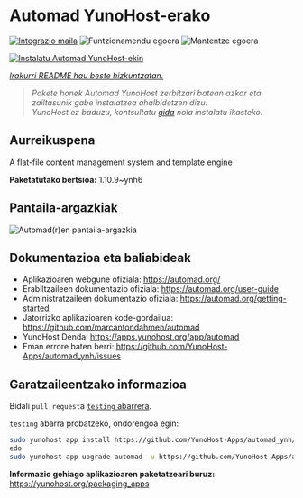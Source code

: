 <!--
Ohart ongi: README hau automatikoki sortu da <https://github.com/YunoHost/apps/tree/master/tools/readme_generator>ri esker
EZ editatu eskuz.
-->

# Automad YunoHost-erako

[![Integrazio maila](https://dash.yunohost.org/integration/automad.svg)](https://ci-apps.yunohost.org/ci/apps/automad/) ![Funtzionamendu egoera](https://ci-apps.yunohost.org/ci/badges/automad.status.svg) ![Mantentze egoera](https://ci-apps.yunohost.org/ci/badges/automad.maintain.svg)

[![Instalatu Automad YunoHost-ekin](https://install-app.yunohost.org/install-with-yunohost.svg)](https://install-app.yunohost.org/?app=automad)

*[Irakurri README hau beste hizkuntzatan.](./ALL_README.md)*

> *Pakete honek Automad YunoHost zerbitzari batean azkar eta zailtasunik gabe instalatzea ahalbidetzen dizu.*  
> *YunoHost ez baduzu, kontsultatu [gida](https://yunohost.org/install) nola instalatu ikasteko.*

## Aurreikuspena

A flat-file content management system and template engine

**Paketatutako bertsioa:** 1.10.9~ynh6

## Pantaila-argazkiak

![Automad(r)en pantaila-argazkia](./doc/screenshots/readme.png)

## Dokumentazioa eta baliabideak

- Aplikazioaren webgune ofiziala: <https://automad.org/>
- Erabiltzaileen dokumentazio ofiziala: <https://automad.org/user-guide>
- Administratzaileen dokumentazio ofiziala: <https://automad.org/getting-started>
- Jatorrizko aplikazioaren kode-gordailua: <https://github.com/marcantondahmen/automad>
- YunoHost Denda: <https://apps.yunohost.org/app/automad>
- Eman errore baten berri: <https://github.com/YunoHost-Apps/automad_ynh/issues>

## Garatzaileentzako informazioa

Bidali `pull request`a [`testing` abarrera](https://github.com/YunoHost-Apps/automad_ynh/tree/testing).

`testing` abarra probatzeko, ondorengoa egin:

```bash
sudo yunohost app install https://github.com/YunoHost-Apps/automad_ynh/tree/testing --debug
edo
sudo yunohost app upgrade automad -u https://github.com/YunoHost-Apps/automad_ynh/tree/testing --debug
```

**Informazio gehiago aplikazioaren paketatzeari buruz:** <https://yunohost.org/packaging_apps>
